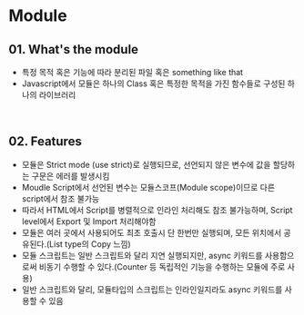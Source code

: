 # Module

## 01. What's the module
- 특정 목적 혹은 기능에 따라 분리된 파일 혹은 something like that
- Javascript에서 모듈은 하나의 Class 혹은 특정한 목적을 가진 함수들로 구성된 하나의 라이브러리

<br>

## 02. Features
- 모듈은 Strict mode (use strict)로 실행되므로, 선언되지 않은 변수에 값을 할당하는 구문은 에러를 발생시킴
- Moudle Script에서 선언된 변수는 모듈스코프(Module scope)이므로 다른 script에서 참조 불가능
- 따라서 HTML에서 Script를 병렬적으로 인라인 처리해도 참조 불가능하며, Script level에서 Export 및 Import 처리해야함
- 모듈은 여러 곳에서 사용되어도 최초 호출시 단 한번만 실행되며, 모든 위치에서 공유된다.(List type의 Copy 느낌)
- 모듈 스크립트는 일반 스크립트와 달리 지연 실행되지만, async 키워드를 사용함으로써 비동기 수행할 수 있다.(Counter 등 독립적인 기능을 수행하는 모듈에 주로 사용)
- 일반 스크립트와 달리, 모듈타입의 스크립트는 인라인일지라도 async 키워드를 사용할 수 있음

